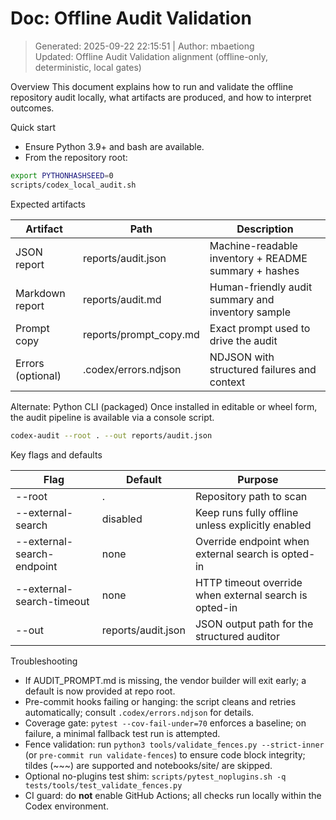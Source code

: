 # Doc: Offline Audit Validation
> Generated: 2025-09-22 22:15:51 | Author: mbaetiong  
> Updated: Offline Audit Validation alignment (offline-only, deterministic, local gates)

Overview
This document explains how to run and validate the offline repository audit locally, what artifacts are produced, and how to interpret outcomes.

Quick start
- Ensure Python 3.9+ and bash are available.
- From the repository root:

```bash
export PYTHONHASHSEED=0
scripts/codex_local_audit.sh
```
Expected artifacts

| Artifact | Path | Description |
|---|---|---|
| JSON report | reports/audit.json | Machine-readable inventory + README summary + hashes |
| Markdown report | reports/audit.md | Human-friendly audit summary and inventory sample |
| Prompt copy | reports/prompt_copy.md | Exact prompt used to drive the audit |
| Errors (optional) | .codex/errors.ndjson | NDJSON with structured failures and context |

Alternate: Python CLI (packaged)
Once installed in editable or wheel form, the audit pipeline is available via a console script.

```bash
codex-audit --root . --out reports/audit.json
```
Key flags and defaults

| Flag | Default | Purpose |
|---|---|---|
| --root | . | Repository path to scan |
| --external-search | disabled | Keep runs fully offline unless explicitly enabled |
| --external-search-endpoint | none | Override endpoint when external search is opted-in |
| --external-search-timeout | none | HTTP timeout override when external search is opted-in |
| --out | reports/audit.json | JSON output path for the structured auditor |

Troubleshooting
- If AUDIT_PROMPT.md is missing, the vendor builder will exit early; a default is now provided at repo root.
- Pre-commit hooks failing or hanging: the script cleans and retries automatically; consult `.codex/errors.ndjson` for details.
- Coverage gate: `pytest --cov-fail-under=70` enforces a baseline; on failure, a minimal fallback test run is attempted.
- Fence validation: run `python3 tools/validate_fences.py --strict-inner` (or `pre-commit run validate-fences`) to ensure code block integrity; tildes (~~~) are supported and notebooks/site/ are skipped.
- Optional no-plugins test shim: `scripts/pytest_noplugins.sh -q tests/tools/test_validate_fences.py`
- CI guard: do **not** enable GitHub Actions; all checks run locally within the Codex environment.
